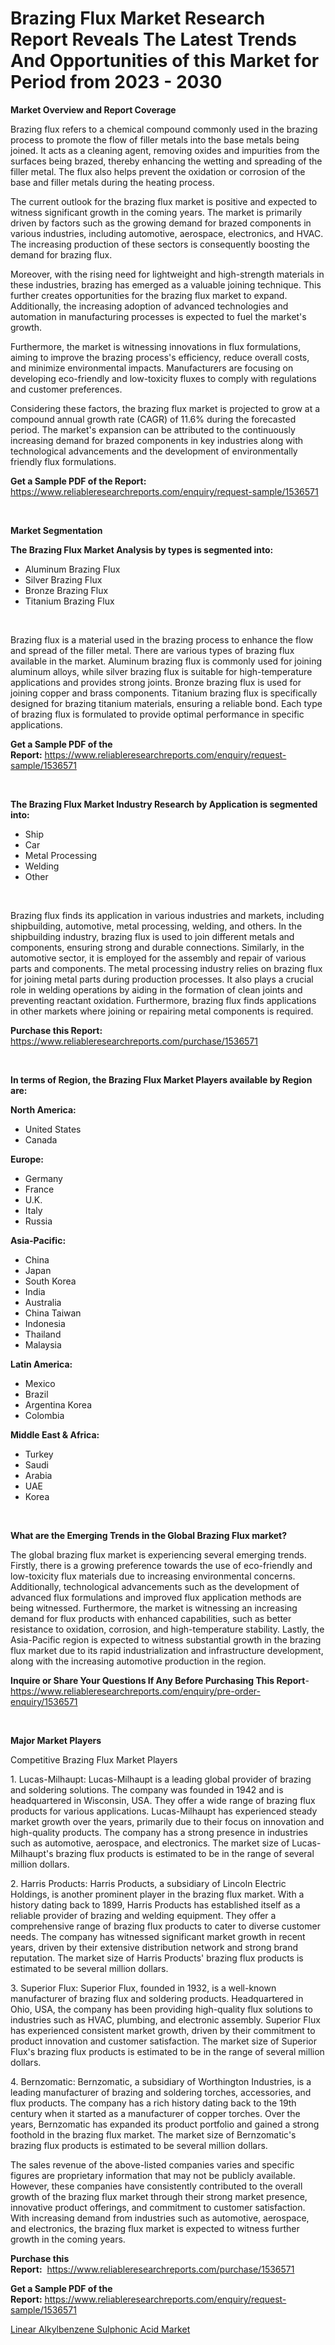 <p><h1>Brazing Flux Market Research Report Reveals The Latest Trends And Opportunities of this Market for Period from 2023 - 2030</h1></p><p><strong>Market Overview and Report Coverage</strong></p>
<p><p>Brazing flux refers to a chemical compound commonly used in the brazing process to promote the flow of filler metals into the base metals being joined. It acts as a cleaning agent, removing oxides and impurities from the surfaces being brazed, thereby enhancing the wetting and spreading of the filler metal. The flux also helps prevent the oxidation or corrosion of the base and filler metals during the heating process.</p><p>The current outlook for the brazing flux market is positive and expected to witness significant growth in the coming years. The market is primarily driven by factors such as the growing demand for brazed components in various industries, including automotive, aerospace, electronics, and HVAC. The increasing production of these sectors is consequently boosting the demand for brazing flux.</p><p>Moreover, with the rising need for lightweight and high-strength materials in these industries, brazing has emerged as a valuable joining technique. This further creates opportunities for the brazing flux market to expand. Additionally, the increasing adoption of advanced technologies and automation in manufacturing processes is expected to fuel the market's growth.</p><p>Furthermore, the market is witnessing innovations in flux formulations, aiming to improve the brazing process's efficiency, reduce overall costs, and minimize environmental impacts. Manufacturers are focusing on developing eco-friendly and low-toxicity fluxes to comply with regulations and customer preferences.</p><p>Considering these factors, the brazing flux market is projected to grow at a compound annual growth rate (CAGR) of 11.6% during the forecasted period. The market's expansion can be attributed to the continuously increasing demand for brazed components in key industries along with technological advancements and the development of environmentally friendly flux formulations.</p></p>
<p><strong>Get a Sample PDF of the Report:</strong> <a href="https://www.reliableresearchreports.com/enquiry/request-sample/1536571">https://www.reliableresearchreports.com/enquiry/request-sample/1536571</a></p>
<p>&nbsp;</p>
<p><strong>Market Segmentation</strong></p>
<p><strong>The Brazing Flux Market Analysis by types is segmented into:</strong></p>
<p><ul><li>Aluminum Brazing Flux</li><li>Silver Brazing Flux</li><li>Bronze Brazing Flux</li><li>Titanium Brazing Flux</li></ul></p>
<p>&nbsp;</p>
<p><p>Brazing flux is a material used in the brazing process to enhance the flow and spread of the filler metal. There are various types of brazing flux available in the market. Aluminum brazing flux is commonly used for joining aluminum alloys, while silver brazing flux is suitable for high-temperature applications and provides strong joints. Bronze brazing flux is used for joining copper and brass components. Titanium brazing flux is specifically designed for brazing titanium materials, ensuring a reliable bond. Each type of brazing flux is formulated to provide optimal performance in specific applications.</p></p>
<p><strong>Get a Sample PDF of the Report:</strong>&nbsp;<a href="https://www.reliableresearchreports.com/enquiry/request-sample/1536571">https://www.reliableresearchreports.com/enquiry/request-sample/1536571</a></p>
<p>&nbsp;</p>
<p><strong>The Brazing Flux Market Industry Research by Application is segmented into:</strong></p>
<p><ul><li>Ship</li><li>Car</li><li>Metal Processing</li><li>Welding</li><li>Other</li></ul></p>
<p>&nbsp;</p>
<p><p>Brazing flux finds its application in various industries and markets, including shipbuilding, automotive, metal processing, welding, and others. In the shipbuilding industry, brazing flux is used to join different metals and components, ensuring strong and durable connections. Similarly, in the automotive sector, it is employed for the assembly and repair of various parts and components. The metal processing industry relies on brazing flux for joining metal parts during production processes. It also plays a crucial role in welding operations by aiding in the formation of clean joints and preventing reactant oxidation. Furthermore, brazing flux finds applications in other markets where joining or repairing metal components is required.</p></p>
<p><strong>Purchase this Report:</strong>&nbsp; <a href="https://www.reliableresearchreports.com/purchase/1536571">https://www.reliableresearchreports.com/purchase/1536571</a></p>
<p>&nbsp;</p>
<p><strong>In terms of Region, the Brazing Flux Market Players available by Region are:</strong></p>
<p>
    <p> <strong> North America: </strong>
        <ul>
            <li>United States</li>
            <li>Canada</li>
        </ul>
        </p> 
    <p> <strong> Europe: </strong>
        <ul>
            <li>Germany</li>
            <li>France</li>
            <li>U.K.</li>
            <li>Italy</li>
            <li>Russia</li>
        </ul>
        </p> 
    <p> <strong> Asia-Pacific: </strong>
        <ul>
            <li>China</li>
            <li>Japan</li>
            <li>South Korea</li>
            <li>India</li>
            <li>Australia</li>
            <li>China Taiwan</li>
            <li>Indonesia</li>
            <li>Thailand</li>
            <li>Malaysia</li>
        </ul>
        </p> 
    <p> <strong> Latin America: </strong>
        <ul>
            <li>Mexico</li>
            <li>Brazil</li>
            <li>Argentina Korea</li>
            <li>Colombia</li>
        </ul>
        </p> 
    <p> <strong> Middle East & Africa: </strong>
        <ul>
            <li>Turkey</li>
            <li>Saudi</li>
            <li>Arabia</li>
            <li>UAE</li>
            <li>Korea</li>
        </ul>
    </p>
    </p>
<p>&nbsp;</p>
<p><strong>What are the Emerging Trends in the Global Brazing Flux market?</strong></p>
<p><p>The global brazing flux market is experiencing several emerging trends. Firstly, there is a growing preference towards the use of eco-friendly and low-toxicity flux materials due to increasing environmental concerns. Additionally, technological advancements such as the development of advanced flux formulations and improved flux application methods are being witnessed. Furthermore, the market is witnessing an increasing demand for flux products with enhanced capabilities, such as better resistance to oxidation, corrosion, and high-temperature stability. Lastly, the Asia-Pacific region is expected to witness substantial growth in the brazing flux market due to its rapid industrialization and infrastructure development, along with the increasing automotive production in the region.</p></p>
<p><strong>Inquire or Share Your Questions If Any Before Purchasing This Report</strong>- <a href="https://www.reliableresearchreports.com/enquiry/pre-order-enquiry/1536571">https://www.reliableresearchreports.com/enquiry/pre-order-enquiry/1536571</a></p>
<p>&nbsp;</p>
<p><strong>Major Market Players</strong></p>
<p><p>Competitive Brazing Flux Market Players</p><p>1. Lucas-Milhaupt: Lucas-Milhaupt is a leading global provider of brazing and soldering solutions. The company was founded in 1942 and is headquartered in Wisconsin, USA. They offer a wide range of brazing flux products for various applications. Lucas-Milhaupt has experienced steady market growth over the years, primarily due to their focus on innovation and high-quality products. The company has a strong presence in industries such as automotive, aerospace, and electronics. The market size of Lucas-Milhaupt's brazing flux products is estimated to be in the range of several million dollars.</p><p>2. Harris Products: Harris Products, a subsidiary of Lincoln Electric Holdings, is another prominent player in the brazing flux market. With a history dating back to 1899, Harris Products has established itself as a reliable provider of brazing and welding equipment. They offer a comprehensive range of brazing flux products to cater to diverse customer needs. The company has witnessed significant market growth in recent years, driven by their extensive distribution network and strong brand reputation. The market size of Harris Products' brazing flux products is estimated to be several million dollars.</p><p>3. Superior Flux: Superior Flux, founded in 1932, is a well-known manufacturer of brazing flux and soldering products. Headquartered in Ohio, USA, the company has been providing high-quality flux solutions to industries such as HVAC, plumbing, and electronic assembly. Superior Flux has experienced consistent market growth, driven by their commitment to product innovation and customer satisfaction. The market size of Superior Flux's brazing flux products is estimated to be in the range of several million dollars.</p><p>4. Bernzomatic: Bernzomatic, a subsidiary of Worthington Industries, is a leading manufacturer of brazing and soldering torches, accessories, and flux products. The company has a rich history dating back to the 19th century when it started as a manufacturer of copper torches. Over the years, Bernzomatic has expanded its product portfolio and gained a strong foothold in the brazing flux market. The market size of Bernzomatic's brazing flux products is estimated to be several million dollars.</p><p>The sales revenue of the above-listed companies varies and specific figures are proprietary information that may not be publicly available. However, these companies have consistently contributed to the overall growth of the brazing flux market through their strong market presence, innovative product offerings, and commitment to customer satisfaction. With increasing demand from industries such as automotive, aerospace, and electronics, the brazing flux market is expected to witness further growth in the coming years.</p></p>
<p><strong>Purchase this Report:</strong>&nbsp;&nbsp;<a href="https://www.reliableresearchreports.com/purchase/1536571">https://www.reliableresearchreports.com/purchase/1536571</a></p>
<p></p>
<p><strong>Get a Sample PDF of the Report:</strong>&nbsp;<a href="https://www.reliableresearchreports.com/enquiry/request-sample/1536571">https://www.reliableresearchreports.com/enquiry/request-sample/1536571</a></p>
<p><p><a href="https://github.com/NorbertYates/Market-Research-Report-List-2/blob/main/linear-alkylbenzene-sulphonic-acid-market.md">Linear Alkylbenzene Sulphonic Acid Market</a></p></p>